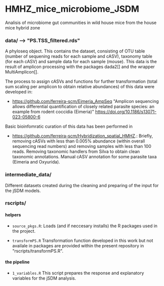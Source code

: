 # HMHZ_mice_microbiome_JSDM
Analisis of microbiome gut communities in wild house mice from the house mice hybrid zone

### data/ --> "PS.TSS_filtered.rds" 
A phyloseq object. This contains the dataset, consisting of OTU table
(number of sequening reads for each sample and cASV), taxonomy table
(for each cASV) and sample data for each sample (mouse). This data is
the result of amplicon processing with the packages dada2[] and the
wrapper MultiAmplicon[].

The process to assign cASVs and functions for further transformation
(total sum scaling per amplicon to obtain relative abundances) of this
data were developed in:
* https://github.com/ferreira-scm/Eimeria_AmpSeq "Amplicon sequencing
 allows differential quantification of closely related parasite
 species: an example from rodent coccidia (Eimeria)"
 https://doi.org/10.1186/s13071-023-05800-6

Basic bioinfomratic curation of this data has been performed in
* https://github.com/ferreira-scm/Hybridization_spatial_HMHZ.:
Briefly, removing cASVs with less than 0.005% abundance (within
overall sequencing read numbers) and removing samples with less than
100 reads. Removing taxonomic handlers from Silva to obtain clean
taxonomic annotations. Manual cASV annotation for some parasite taxa
(Eimeria and Oxyurida). 

### intermediate_data/ 
Different datasets created during the cleaning and preparing of the input for the jSDM models.

### rscripts/ 
#### helpers
- <code>source_pkgs.R</code>: Loads (and if neccesary installs) the R
packages used in the project.

- <code>transformPS.R</code> Transformation function developed in this
work but not availale in packages are provided within the present
repository in "rscripts/transformPS.R".


#### the pipeline
- <code>1_variables.R</code>
This script prepares the response and explanatory variables for the jSDM analysis.



